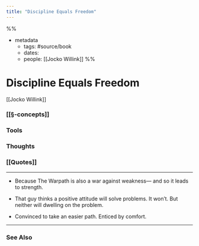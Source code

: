 ```yaml
---
title: "Discipline Equals Freedom"
---
```

%%
- metadata
	- tags: #source/book
	- dates: 
	- people: [[Jocko Willink]]
%%

# Discipline Equals Freedom
[[Jocko Willink]]

### [[§-concepts]]

### Tools

### Thoughts

### [[Quotes]]
---

- Because The Warpath is also a war against weakness— and so it leads to strength.

- That guy thinks a positive attitude will solve problems. It won’t. But neither will dwelling on the problem.

- Convinced to take an easier path. Enticed by comfort.


----
### See Also